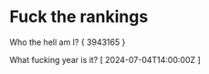# Fuck the rankings

Who the hell am I?
{ 3943165 }

What fucking year is it?
[ 2024-07-04T14:00:00Z ]
